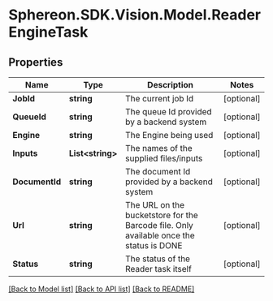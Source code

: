 # Sphereon.SDK.Vision.Model.ReaderEngineTask
## Properties

Name | Type | Description | Notes
------------ | ------------- | ------------- | -------------
**JobId** | **string** | The current job Id | [optional] 
**QueueId** | **string** | The queue Id provided by a backend system | [optional] 
**Engine** | **string** | The Engine being used | [optional] 
**Inputs** | **List&lt;string&gt;** | The names of the supplied files/inputs | [optional] 
**DocumentId** | **string** | The document Id provided by a backend system | [optional] 
**Url** | **string** | The URL on the bucketstore for the Barcode file. Only available once the status is DONE | [optional] 
**Status** | **string** | The status of the Reader task itself | [optional] 

[[Back to Model list]](../README.md#documentation-for-models) [[Back to API list]](../README.md#documentation-for-api-endpoints) [[Back to README]](../README.md)

